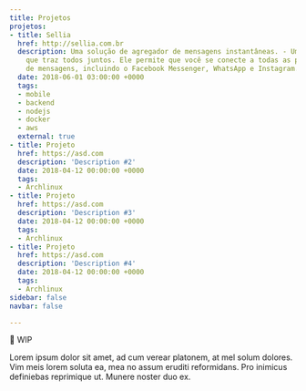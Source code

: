 ```yaml
---
title: Projetos
projetos:
- title: Sellia
  href: http://sellia.com.br
  description: Uma solução de agregador de mensagens instantâneas. - Um aplicativo
    que traz todos juntos. Ele permite que você se conecte a todas as plataformas
    de mensagens, incluindo o Facebook Messenger, WhatsApp e Instagram.
  date: 2018-06-01 03:00:00 +0000
  tags:
  - mobile
  - backend
  - nodejs
  - docker
  - aws
  external: true
- title: Projeto
  href: https://asd.com
  description: 'Description #2'
  date: 2018-04-12 00:00:00 +0000
  tags:
  - Archlinux
- title: Projeto
  href: https://asd.com
  description: 'Description #3'
  date: 2018-04-12 00:00:00 +0000
  tags:
  - Archlinux
- title: Projeto
  href: https://asd.com
  description: 'Description #4'
  date: 2018-04-12 00:00:00 +0000
  tags:
  - Archlinux
sidebar: false
navbar: false

---
```

🚧 WIP

Lorem ipsum dolor sit amet, ad cum verear platonem, at mel solum dolores. Vim meis lorem soluta ea, mea no assum eruditi reformidans. Pro inimicus definiebas reprimique ut. Munere noster duo ex.